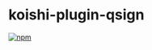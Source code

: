 # koishi-plugin-qsign

[![npm](https://img.shields.io/npm/v/koishi-plugin-qsign?style=flat-square)](https://www.npmjs.com/package/koishi-plugin-qsign)


